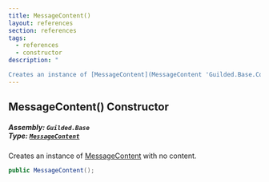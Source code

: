 ```yaml
---
title: MessageContent()
layout: references
section: references
tags:
  - references
  - constructor
description: "

Creates an instance of [MessageContent](MessageContent 'Guilded.Base.Content.MessageContent') with no content."
---
```


## MessageContent() Constructor
##### **Assembly:** `Guilded.Base`<br/>**Type:** [`MessageContent`](MessageContent 'Guilded.Base.Content.MessageContent')

Creates an instance of [MessageContent](MessageContent 'Guilded.Base.Content.MessageContent') with no content.

```csharp
public MessageContent();
```